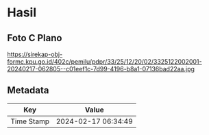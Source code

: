 # Hasil

## Foto C Plano

https://sirekap-obj-formc.kpu.go.id/402c/pemilu/pdpr/33/25/12/20/02/3325122002001-20240217-062805--c01eef1c-7d99-4196-b8a1-07136bad22aa.jpg


## Metadata

| Key        | Value               |
| ---------- | ------------------- |
| Time Stamp | 2024-02-17 06:34:49 |



